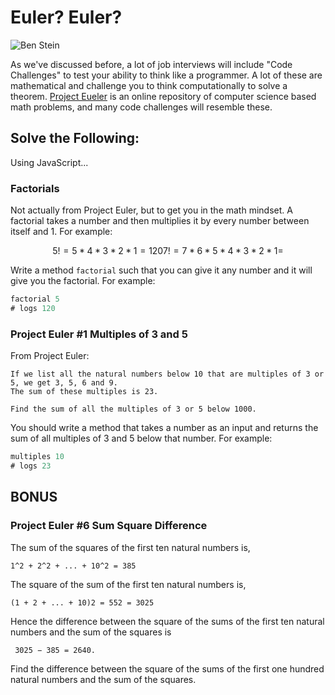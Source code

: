 # Euler? Euler?

![Ben Stein](http://allthingsd.com/files/2012/04/bueller.jpg)

As we've discussed before, a lot of job interviews will include "Code Challenges" to test your ability to think like a programmer. A lot of these are mathematical and challenge you to think computationally to solve a theorem. [Project Eueler](http://projecteuler.net) is an online repository of computer science based math problems, and many code challenges will resemble these.


## Solve the Following:

Using JavaScript...

### Factorials

Not actually from Project Euler, but to get you in the math mindset. A factorial takes a number and then multiplies it by every number between itself and 1. For example:

```math
5! = 5 * 4 * 3 * 2 *1 = 120

7! = 7 * 6 * 5 * 4 * 3 * 2 * 1 =
```

Write a method ```factorial``` such that you can give it any number and it will give you the factorial. For example:

```JavaScript
factorial 5
# logs 120
```


### Project Euler #1 Multiples of 3 and 5

From Project Euler:

```text
If we list all the natural numbers below 10 that are multiples of 3 or 5, we get 3, 5, 6 and 9.
The sum of these multiples is 23.

Find the sum of all the multiples of 3 or 5 below 1000.
```

You should write a method that takes a number as an input and returns the sum of all multiples of 3 and 5 below that number. For example:


```JavaScript
multiples 10
# logs 23
```

## BONUS

### Project Euler #6 Sum Square Difference


The sum of the squares of the first ten natural numbers is,
```
1^2 + 2^2 + ... + 10^2 = 385
```
The square of the sum of the first ten natural numbers is,
```
(1 + 2 + ... + 10)2 = 552 = 3025
```
Hence the difference between the square of the sums of the first ten natural numbers and the sum of the squares is
```
 3025 − 385 = 2640.
```
Find the difference between the square of the sums of the first one hundred natural numbers and the sum of the squares.
